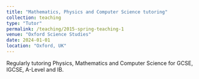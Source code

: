 ```yaml
---
title: "Mathematics, Physics and Computer Science tutoring"
collection: teaching
type: "Tutor"
permalink: /teaching/2015-spring-teaching-1
venue: "Oxford Science Studies"
date: 2024-01-01
location: "Oxford, UK"
---
```


Regularly tutoring Physics, Mathematics and Computer Science for GCSE, IGCSE, A-Level and IB.


